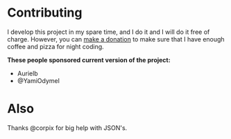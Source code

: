 # Contributing
I develop this project in my spare time, and I do it and I will do it free of charge. However, you can [make a donation](https://pay.toby3d.me/) to make sure that I have enough coffee and pizza for night coding.

**These people sponsored current version of the project:**
- Aurielb
- @YamiOdymel

# Also
Thanks @corpix for big help with JSON's.